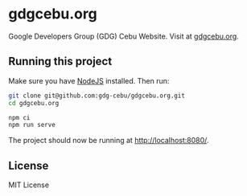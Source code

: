 # gdgcebu.org

Google Developers Group (GDG) Cebu Website. Visit at [gdgcebu.org](https://gdgcebu.org).


## Running this project

Make sure you have [NodeJS](https://nodejs.org/en/) installed. Then run:

```bash
git clone git@github.com:gdg-cebu/gdgcebu.org.git
cd gdgcebu.org

npm ci
npm run serve
```

The project should now be running at [http://localhost:8080/](http://localhost:8080/).


## License

MIT License
